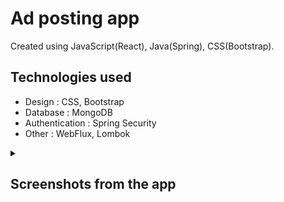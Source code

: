 # Ad posting app

Created using JavaScript(React), Java(Spring), CSS(Bootstrap).

<h2>Technologies used</h2>

<ul>
  <li>Design  :  CSS, Bootstrap</li>
  <li>Database  :  MongoDB</li>
  <li>Authentication : Spring Security </li>
  <li>Other  : WebFlux, Lombok</li>
</ul>

<details>
  <summary><h2>Screenshots from the app</h2></summary>
  <details>
    <summary>Log in page</summary>
    <img src="/readme-images/Login.png" name="Log-in-page">
  </details>
  <details>
    <summary>Register page</summary>
    <img src="/readme-images/Register.png" name="Register-page">
  </details>
  <details>
    <summary>Register error page</summary>
    <img src="/readme-images/RegisterError.png" name="Register-error">
  </details>
  <details>
    <summary>Home</summary>
    <img src="/readme-images/Home.jpeg" name="Home">
  </details>
  <details>
    <summary>Post ad page</summary>
    <img src="/readme-images/PostNewAd.jpeg" name="NewAd-page">
  </details>
  <details>
    <summary>Post ad page validation errors</summary>
    <img src="/readme-images/NewAdError.jpeg" name="NewAdError-page">
  </details>
  <details>
    <summary>Ad search page</summary>
    <img src="/readme-images/AdFilter.jpeg" name="AdSearch-page">
  </details>
  <details>
    <summary>Ad page</summary>
    <img src="/readme-images/Ad.jpeg" name="Ad-page">
  </details>
  <details>
    <summary>Seach bar</summary>
    <img src="/readme-images/SearchBar.png" name="SearchBar">
  </details>
</details>
